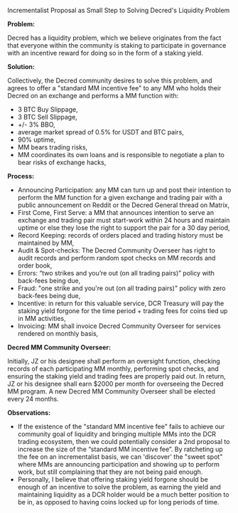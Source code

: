 Incrementalist Proposal as Small Step to Solving Decred's Liquidity Problem


**Problem:**  

Decred has a liquidity problem, which we believe originates from the fact that everyone within the community is staking to participate in governance with an incentive reward for doing so in the form of a staking yield.

**Solution:** 

Collectively, the Decred community desires to solve this problem, and agrees to offer a "standard MM incentive fee" to any MM who holds their Decred on an exchange and performs a MM function with:
* 3 BTC Buy Slippage, 
* 3 BTC Sell Slippage, 
* +/- 3% BBO,  
* average market spread of 0.5% for USDT and BTC pairs,
* 90% uptime,
* MM bears trading risks,
* MM coordinates its own loans and is responsible to negotiate a plan to bear risks of exchange hacks,

**Process:** 

* Announcing Participation: any MM can turn up and post their intention to perform the MM function for a given exchange and trading pair with a public announcement on Reddit or the Decred General thread on Matrix,
* First Come, First Serve:  a MM that announces intention to serve an exchange and trading pair must start-work within 24 hours and maintain uptime or else they lose the right to support the pair for a 30 day period,
* Record Keeping: records of orders placed and trading history must be maintained by MM,
* Audit & Spot-checks:  The Decred Community Overseer has right to audit records and perform random spot checks on MM records and order book,
* Errors:  “two strikes and you’re out (on all trading pairs)” policy with back-fees being due,
* Fraud:  "one strike and you're out (on all trading pairs)" policy with zero back-fees being due,
* Incentive:  in return for this valuable service, DCR Treasury will pay the staking yield forgone for the time period + trading fees for coins tied up in MM activities,
* Invoicing:  MM shall invoice Decred Community Overseer for services rendered on monthly basis,

**Decred MM Community Overseer:**

Initially, JZ or his designee shall perform an oversight function, checking records of each participating MM monthly, performing spot checks, and ensuring the staking yield and trading fees are properly paid out.  In return, JZ or his designee shall earn $2000 per month for overseeing the Decred MM program.  A new Decred MM Community Overseer shall be elected every 24 months.

**Observations:**

* If the existence of the "standard MM incentive fee" fails to achieve our community goal of liquidity and bringing multiple MMs into the DCR trading ecosystem, then we could potentially consider a 2nd proposal to increase the size of the “standard MM incentive fee”.  By ratcheting up the fee on an incrementalist basis, we can 'discover' the "sweet spot" where MMs are announcing participation and showing up to perform work, but still complaining that they are not being paid enough.
* Personally, I believe that offering staking yield forgone should be enough of an incentive to solve the problem, as earning the yield and maintaining liquidity as a DCR holder would be a much better position to be in, as opposed to having coins locked up for long periods of time.

